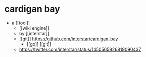 # cardigan bay

- a [[tool]]
  - [[wiki engine]]
  - by [[interstar]]
  - [[git]] https://github.com/interstar/cardigan-bay
    - [[go]] [[git]]
  - https://twitter.com/interstar/status/1450565926819090437

